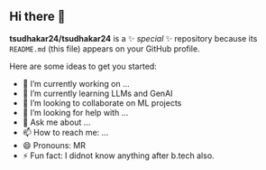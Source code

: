 ## Hi there 👋


**tsudhakar24/tsudhakar24** is a ✨ _special_ ✨ repository because its `README.md` (this file) appears on your GitHub profile.

Here are some ideas to get you started:

- 🔭 I’m currently working on ...
- 🌱 I’m currently learning  LLMs and GenAI
- 👯 I’m looking to collaborate on ML projects
- 🤔 I’m looking for help with ...
- 💬 Ask me about ...
- 📫 How to reach me: ...
- 😄 Pronouns: MR
- ⚡ Fun fact: I didnot know anything after b.tech also.

